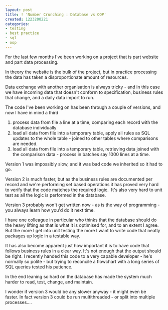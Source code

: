 ```yaml
---
layout: post
title: ! 'Number Crunching : Database vs OOP'
created: 1223200221
categories:
- testing
- best practice
- sql
- oop
---
```

<p>
For the last few months I've been working on a project that is part website and part data processing.
</p>
<p>
In theory the website is the bulk of the project, but in practice processing the data has taken a disproportionate amount of resources.
</p>
<p>
Data exchange with another organisation is always tricky - and in this case we have incoming data that doesn't conform to specification, business rules that change, and a daily data import to run.
</p>
<p>
The code I've been working on has been through a couple of versions, and now I have in mind a third 
</p>
<ol>
	<li>process data from file a line at a time, comparing each record with the database individually</li>
	<li>load all data from file into a temporary table, apply all rules as SQL updates to the whole table - joined to other tables where comparisons are needed.</li>
	<li>load all data from file into a temporary table, retrieving data joined with the comparison data - process in batches say 1000 lines at a time.</li>
</ol>
<p>
Version 1 was impossibly slow, and it was bad code we inherited so it had to go.
</p>
<p>
Version 2 is much faster, but as the business rules are documented per record and we're performing set based operations it has proved very hard to verify that the code matches the required logic.  It's also very hard to unit test as all the logic is performed in the database.
</p>
<p>
Version 3 probably won't get written now - as is the way of programming - you always learn how you'd do it next time.
</p>
<p>
I have one colleague in particular who thinks that the database should do the heavy lifting as that is what it is optimised for, and to an extent I agree. But the more I get into unit testing the more I want to write code that neatly packages up logic in a testable way.
</p>
<p>
It has also become apparent just how important it is to have code that follows business rules in a clear way. It's not enough that the output should be right. I recently handed this code to a very capable developer - he's normally so polite - but trying to reconcile a flowchart with a long series of SQL queries tested his patience.
</p>
<p>
In the end leaning so hard on the database has made the system much harder to read, test, change, and maintain.
</p>
<p>
I wonder if version 3 would be any slower anyway - it might even be faster. In fact version 3 could be run multithreaded - or split into multiple processes.... 
</p>
